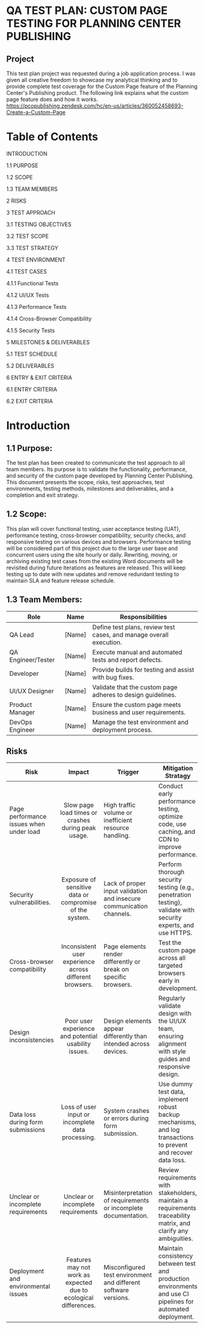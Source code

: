 # QA TEST PLAN: CUSTOM PAGE TESTING FOR PLANNING CENTER PUBLISHING

## Project
This test plan project was requested during a job application process. I was given all creative freedom to showcase my analytical thinking and to provide complete test coverage for the Custom Page feature of the Planning Center's Publishing product.
The following link explains what the custom page feature does and how it works. 
https://pcopublishing.zendesk.com/hc/en-us/articles/360052458693-Create-a-Custom-Page

# Table of Contents

INTRODUCTION 

1.1 PURPOSE

1.2 SCOPE

1.3 TEAM MEMBERS

2 RISKS

3 TEST APPROACH 

3.1 TESTING OBJECTIVES

3.2 TEST SCOPE

3.3 TEST STRATEGY

4 TEST ENVIRONMENT

4.1 TEST CASES

4.1.1 Functional Tests

4.1.2 UI/UX Tests

4.1.3 Performance Tests

4.1.4 Cross-Browser Compatibility

4.1.5 Security Tests

5 MILESTONES & DELIVERABLES

5.1 TEST SCHEDULE

5.2 DELIVERABLES

6 ENTRY & EXIT CRITERIA

6.1 ENTRY CRITERIA

6.2 EXIT CRITERIA

# Introduction
## 1.1 Purpose:

The test plan has been created to communicate the test approach to all team members. Its purpose is to validate the functionality, performance, and security of the custom page developed by Planning Center Publishing. This document presents the scope, risks, test approaches, test environments, testing methods, milestones and deliverables, and a completion and exit strategy.

## 1.2 Scope:

This plan will cover functional testing, user acceptance testing (UAT), performance testing, cross-browser compatibility, security checks, and responsive testing on various devices and browsers.
Performance testing will be considered part of this project due to the large user base and concurrent users using the site hourly or daily.
Rewriting, moving, or archiving existing test cases from the existing Word documents will be revisited during future iterations as features are released. This will keep testing up to date with new updates and remove redundant testing to maintain SLA and feature release schedule.

## 1.3 Team Members:

| Role               | Name          | Responsibilities                                                    |
| ------------------ |:-------------:| ------------------------------------------------------------------- |
| QA Lead            | [Name]        | Define test plans, review test cases, and manage overall execution. |
| QA Engineer/Tester | [Name]        | Execute manual and automated tests and report defects.              |
| Developer          | [Name]        | Provide builds for testing and assist with bug fixes.               |
| UI/UX Designer     | [Name]        | Validate that the custom page adheres to design guidelines.         |
| Product Manager    | [Name]        | Ensure the custom page meets business and user requirements.        |
| DevOps Engineer    | [Name]        | Manage the test environment and deployment process.                 |

## Risks

| Risk                                    | Impact                                                              | Trigger                                                              | Mitigation Stratagy                                                                                           |
| --------------------------------------- |:-------------------------------------------------------------------:| -------------------------------------------------------------------  | ------------------------------------------------------------------------------------------------------------- |
| Page performance issues when under load | Slow page load times or crashes during peak usage.                  | High traffic volume or inefficient resource handling.                | Conduct early performance testing, optimize code, use caching, and CDN to improve performance.
| Security vulnerabilities.               | Exposure of sensitive data or compromise of the system.             | Lack of proper input validation and insecure communication channels. | Perform thorough security testing (e.g., penetration testing), validate with security experts, and use HTTPS.
| Cross-browser compatibility             | Inconsistent user experience across different browsers.             | Page elements render differently or break on specific browsers.	     |Test the custom page across all targeted browsers early in development.
| Design inconsistencies                  | Poor user experience and potential usability issues.                | Design elements appear differently than intended across devices.	   | Regularly validate design with the UI/UX team, ensuring alignment with style guides and responsive design.
| Data loss during form submissions       | Loss of user input or incomplete data processing.                   | System crashes or errors during form submission.	                   | Use dummy test data, implement robust backup mechanisms, and log transactions to prevent and recover data loss.
| Unclear or incomplete requirements      | Unclear or incomplete requirements                                  | Misinterpretation of requirements or incomplete documentation.       | Review requirements with stakeholders, maintain a requirements traceability matrix, and clarify any ambiguities.
| Deployment and environmental issues     | Features may not work as expected due to ecological differences.    | Misconfigured test environment and different software versions.         | Maintain consistency between test and production environments and use CI pipelines for automated deployment.



